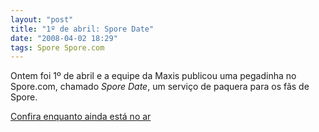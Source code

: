 ```yaml
---
layout: "post"
title: "1º de abril: Spore Date"
date: "2008-04-02 18:29"
tags: Spore Spore.com
---
```


Ontem foi 1º de abril e a equipe da Maxis publicou uma pegadinha no Spore.com, chamado _Spore Date_, um serviço de paquera para os fãs de Spore.

[Confira enquanto ainda está no ar](http://www.spore.com/)
